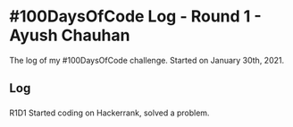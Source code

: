 # #100DaysOfCode Log - Round 1 - Ayush Chauhan

The log of my #100DaysOfCode challenge. Started on January 30th, 2021.

## Log

### 
R1D1 Started coding on Hackerrank, solved a problem.

